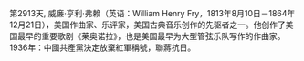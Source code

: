 第2913天, 威廉·亨利·弗赖（英语：William Henry Fry，1813年8月10日－1864年12月21日），美国作曲家、乐评家，美国古典音乐创作的先驱者之一。他创作了美国最早的重要歌剧《莱奥诺拉》，也是美国最早为大型管弦乐队写作的作曲家。
1936年：中國共產黨決定放棄紅軍稱號，聯蔣抗日。